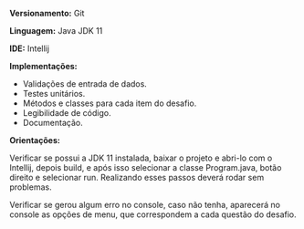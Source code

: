 ﻿**Versionamento:** Git 

**Linguagem:** Java JDK 11

**IDE:** Intellij

**Implementações:** 

* Validações de entrada de dados.
* Testes unitários.
* Métodos e classes para cada item do desafio.
* Legibilidade de código.
* Documentação.

**Orientações:**

Verificar se possui a JDK 11 instalada, baixar o projeto e abri-lo com o Intellij, depois build, e após isso selecionar a classe Program.java, botão direito e selecionar run. Realizando esses passos deverá rodar sem problemas.

Verificar se gerou algum erro no console, caso não tenha, aparecerá no console as opções de menu, que correspondem a cada questão do desafio.